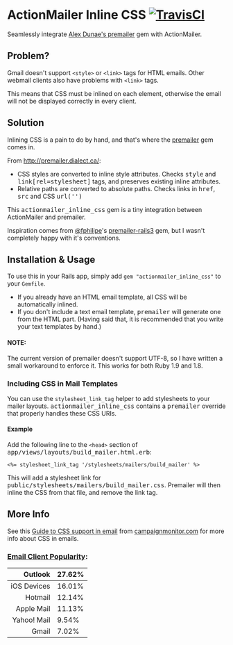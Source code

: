 # ActionMailer Inline CSS [![TravisCI](http://travis-ci.org/ndbroadbent/actionmailer_inline_css.png?branch=master)](http://travis-ci.org/ndbroadbent/actionmailer_inline_css)

Seamlessly integrate [Alex Dunae's premailer](http://premailer.dialect.ca/) gem with ActionMailer.


## Problem?

Gmail doesn't support `<style>` or `<link>` tags for HTML emails. Other webmail clients also
have problems with `<link>` tags.

This means that CSS must be inlined on each element, otherwise
the email will not be displayed correctly in every client.


## Solution

Inlining CSS is a pain to do by hand, and that's where the
[premailer](http://premailer.dialect.ca/) gem comes in.

From http://premailer.dialect.ca/:

* CSS styles are converted to inline style attributes.
  Checks <tt>style</tt> and <tt>link[rel=stylesheet]</tt> tags, and preserves existing inline attributes.
* Relative paths are converted to absolute paths.
  Checks links in <tt>href</tt>, <tt>src</tt> and CSS <tt>url('')</tt>


This <tt>actionmailer_inline_css</tt> gem is a tiny integration between ActionMailer and premailer.

Inspiration comes from [@fphilipe](https://github.com/fphilipe)'s
[premailer-rails3](https://github.com/fphilipe/premailer-rails3) gem, but I wasn't
completely happy with it's conventions.


## Installation & Usage

To use this in your Rails app, simply add `gem "actionmailer_inline_css"` to your `Gemfile`.

* If you already have an HTML email template, all CSS will be automatically inlined.
* If you don't include a text email template, <tt>premailer</tt> will generate one from the HTML part.
  (Having said that, it is recommended that you write your text templates by hand.)

#### NOTE:

The current version of premailer doesn't support UTF-8, so I have written a small
workaround to enforce it. This works for both Ruby 1.9 and 1.8.


### Including CSS in Mail Templates

You can use the `stylesheet_link_tag` helper to add stylesheets to your mailer layouts.
<tt>actionmailer_inline_css</tt> contains a <tt>premailer</tt> override that properly handles
these CSS URIs.

#### Example

Add the following line to the `<head>` section of <tt>app/views/layouts/build_mailer.html.erb</tt>:

    <%= stylesheet_link_tag '/stylesheets/mailers/build_mailer' %>

This will add a stylesheet link for <tt>public/stylesheets/mailers/build_mailer.css</tt>.
Premailer will then inline the CSS from that file, and remove the link tag.


## More Info

See this [Guide to CSS support in email](http://www.campaignmonitor.com/css/) from
[campaignmonitor.com](http://www.campaignmonitor.com) for more info about CSS in emails.


### [Email Client Popularity](http://www.campaignmonitor.com/stats/email-clients/):

| Outlook | 27.62% |
|------:|:------------|
| iOS Devices | 16.01% |
| Hotmail | 12.14% |
| Apple Mail | 11.13% |
| Yahoo! Mail | 9.54% |
| Gmail | 7.02% |

